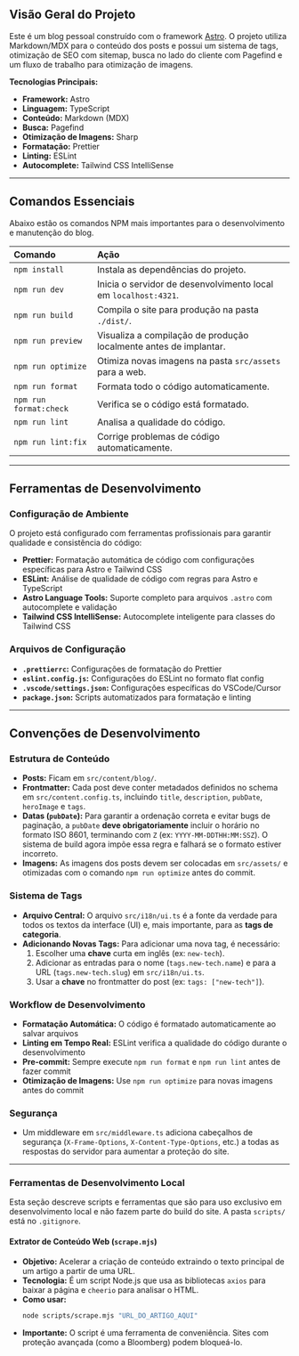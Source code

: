 ## Visão Geral do Projeto

Este é um blog pessoal construído com o framework [Astro](https://astro.build/). O projeto utiliza Markdown/MDX para o conteúdo dos posts e possui um sistema de tags, otimização de SEO com sitemap, busca no lado do cliente com Pagefind e um fluxo de trabalho para otimização de imagens.

**Tecnologias Principais:**

- **Framework:** Astro
- **Linguagem:** TypeScript
- **Conteúdo:** Markdown (MDX)
- **Busca:** Pagefind
- **Otimização de Imagens:** Sharp
- **Formatação:** Prettier
- **Linting:** ESLint
- **Autocomplete:** Tailwind CSS IntelliSense

---

## Comandos Essenciais

Abaixo estão os comandos NPM mais importantes para o desenvolvimento e manutenção do blog.

| Comando                | Ação                                                              |
| :--------------------- | :---------------------------------------------------------------- |
| `npm install`          | Instala as dependências do projeto.                               |
| `npm run dev`          | Inicia o servidor de desenvolvimento local em `localhost:4321`.   |
| `npm run build`        | Compila o site para produção na pasta `./dist/`.                  |
| `npm run preview`      | Visualiza a compilação de produção localmente antes de implantar. |
| `npm run optimize`     | Otimiza novas imagens na pasta `src/assets` para a web.           |
| `npm run format`       | Formata todo o código automaticamente.                            |
| `npm run format:check` | Verifica se o código está formatado.                              |
| `npm run lint`         | Analisa a qualidade do código.                                    |
| `npm run lint:fix`     | Corrige problemas de código automaticamente.                      |

---

## Ferramentas de Desenvolvimento

### Configuração de Ambiente

O projeto está configurado com ferramentas profissionais para garantir qualidade e consistência do código:

- **Prettier:** Formatação automática de código com configurações específicas para Astro e Tailwind CSS
- **ESLint:** Análise de qualidade de código com regras para Astro e TypeScript
- **Astro Language Tools:** Suporte completo para arquivos `.astro` com autocomplete e validação
- **Tailwind CSS IntelliSense:** Autocomplete inteligente para classes do Tailwind CSS

### Arquivos de Configuração

- **`.prettierrc`:** Configurações de formatação do Prettier
- **`eslint.config.js`:** Configurações do ESLint no formato flat config
- **`.vscode/settings.json`:** Configurações específicas do VSCode/Cursor
- **`package.json`:** Scripts automatizados para formatação e linting

---

## Convenções de Desenvolvimento

### Estrutura de Conteúdo

- **Posts:** Ficam em `src/content/blog/`.
- **Frontmatter:** Cada post deve conter metadados definidos no schema em `src/content.config.ts`, incluindo `title`, `description`, `pubDate`, `heroImage` e `tags`.
- **Datas (`pubDate`):** Para garantir a ordenação correta e evitar bugs de paginação, a `pubDate` **deve obrigatoriamente** incluir o horário no formato ISO 8601, terminando com `Z` (ex: `YYYY-MM-DDTHH:MM:SSZ`). O sistema de build agora impõe essa regra e falhará se o formato estiver incorreto.
- **Imagens:** As imagens dos posts devem ser colocadas em `src/assets/` e otimizadas com o comando `npm run optimize` antes do commit.

### Sistema de Tags

- **Arquivo Central:** O arquivo `src/i18n/ui.ts` é a fonte da verdade para todos os textos da interface (UI) e, mais importante, para as **tags de categoria**.
- **Adicionando Novas Tags:** Para adicionar uma nova tag, é necessário:
  1.  Escolher uma **chave** curta em inglês (ex: `new-tech`).
  2.  Adicionar as entradas para o nome (`tags.new-tech.name`) e para a URL (`tags.new-tech.slug`) em `src/i18n/ui.ts`.
  3.  Usar a **chave** no frontmatter do post (ex: `tags: ["new-tech"]`).

### Workflow de Desenvolvimento

- **Formatação Automática:** O código é formatado automaticamente ao salvar arquivos
- **Linting em Tempo Real:** ESLint verifica a qualidade do código durante o desenvolvimento
- **Pre-commit:** Sempre execute `npm run format` e `npm run lint` antes de fazer commit
- **Otimização de Imagens:** Use `npm run optimize` para novas imagens antes do commit

### Segurança

- Um middleware em `src/middleware.ts` adiciona cabeçalhos de segurança (`X-Frame-Options`, `X-Content-Type-Options`, etc.) a todas as respostas do servidor para aumentar a proteção do site.

---

### Ferramentas de Desenvolvimento Local

Esta seção descreve scripts e ferramentas que são para uso exclusivo em desenvolvimento local e não fazem parte do build do site. A pasta `scripts/` está no `.gitignore`.

#### Extrator de Conteúdo Web (`scrape.mjs`)

- **Objetivo:** Acelerar a criação de conteúdo extraindo o texto principal de um artigo a partir de uma URL.
- **Tecnologia:** É um script Node.js que usa as bibliotecas `axios` para baixar a página e `cheerio` para analisar o HTML.
- **Como usar:**
  ```bash
  node scripts/scrape.mjs "URL_DO_ARTIGO_AQUI"
  ```
- **Importante:** O script é uma ferramenta de conveniência. Sites com proteção avançada (como a Bloomberg) podem bloqueá-lo.

